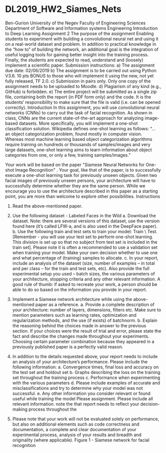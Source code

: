 # DL2019_HW2_Siames_Nets
Ben-Gurion University of the Negev
Faculty of Engineering Sciences
Department of Software and Information systems Engineering
Introduction to Deep Learning Assignment 2
The purpose of the assignment
Enabling students to experiment with building a convolutional neural net and using it on a real-world dataset and problem. In addition to practical knowledge in the “how to” of building the network, an additional goal is the integration of useful logging tools for gaining better insight into the training process. Finally, the students are expected to read, understand and (loosely) implement a scientific paper.
Submission instructions:
a) The assignment due date: 02/06/2019
b) The assignment is to be carried out using Python V3.6. 10 pts BONUS to those who will
implement it using the new, not yet fully released, TF 2.0.
c) Submission in pairs only. Only one copy of the assignment needs to be uploaded to Moodle.
d) Plagiarism of any kind (e.g., GitHub) is forbidden.
e) The entire project will be submitted as a single zip file, containing both the report (in PDF form
only) and the code. It is the students’ responsibility to make sure that the file is valid (i.e. can be opened correctly).
Introduction
In this assignment, you will use convolutional neural networks (CNNs) to carry out the task of facial recognition. As shown in class, CNNs are the current state-of-the-art approach for analyzing image- based datasets. More specifically, you will implement a one-shot classification solution. Wikipedia defines one-shot learning as follows:
“... an object categorization problem, found mostly in computer vision. Whereas most machine learning based object categorization algorithms require training on hundreds or thousands of samples/images and very large datasets, one-shot learning aims to learn information about object categories from one, or only a few, training samples/images.”
     
Your work will be based on the paper "Siamese Neural Networks for One-shot Image Recognition" . Your goal, like that of the paper, is to successfully execute a one-shot learning task for previously unseen objects. Given two facial images of previously unseen persons, your architecture will have to successfully determine whether they are the same person. While we encourage you to use the architecture described in this paper as a starting point, you are more than welcome to explore other possibilities.
Instructions
1. Read the above-mentioned paper.
2. Use the following dataset - Labeled Faces in the Wild
a. Download the dataset. Note: there are several versions of this dataset, use the version found here (it’s called LFW-a, and is also used in the DeepFace paper).
b. Use the following train and test sets to train your model: Train \ Test. [Remember - you will use your test set to perform one-shot learning. This division is set up so that no subject from test set is included in the train set]. Please note it is often a recommended to use a validation set when training your model. Make your own decision whether to use one and what percentage of (training) samples to allocate.
c. In your report, include an analysis of the dataset (size, number of examples – in total and per class – for the train and test sets, etc). Also provide the full experimental setup you used – batch sizes, the various parameters of your architecture, stopping criteria and any other relevant information. A good rule of thumb: if asked to recreate your work, a person should be able to do so based on the information you provide in your report.
3. Implement a Siamese network architecture while using the above-mentioned paper as a reference.
a. Provide a complete description of your architecture: number of layers, dimensions, filters etc. Make sure to mention parameters such as learning rates, optimization and
regularization methods, and the use (if exists) of batchnorm.
b. Explain the reasoning behind the choices made in answer to the previous section. If your
choices were the result of trial and error, please state the fact and describe the changes made throughout your experiments. Choosing certain parameter combination because they appeared in a previously published paper is a perfectly valid reason.
       
4. In addition to the details requested above, your report needs to include an analysis of your architecture’s performance. Please include the following information:
a. Convergence times, final loss and accuracy on the test set and holdout set
b. Graphs describing the loss on the training set throughout the training process
c. Performance when experimenting with the various parameters
d. Please include examples of accurate and misclassifications and try to determine why your
model was not successful.
e. Any other information you consider relevant or found useful while training the model
Please
assignment. Please include all relevant information.
note the that report needs to reflect your decision-making process throughout the
5. Please note that your work will not be evaluated solely on performance, but also on additional elements such as code correctness and documentation, a complete and clear documentation of your experimental process, analysis of your results and breadth and originality (where applicable).
Figure 1 - Siamese network for facial recognition
 
